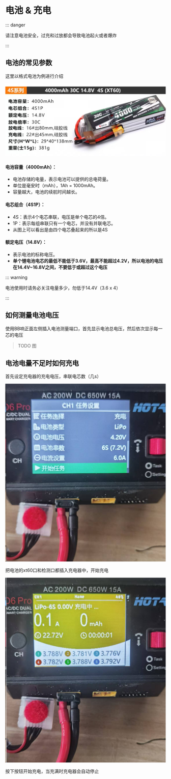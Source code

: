 # 电池 & 充电

::: danger

请注意电池安全，过充和过放都会导致电池起火或者爆炸

:::

## 电池的常见参数

这里以格式电池为例进行介绍

![](./assets/battery.jpeg)

#### **电池容量（4000mAh）**：

- 电池存储的电量，表示电池可以提供的总电荷量。
- 单位是毫安时（mAh），1Ah = 1000mAh。
- 容量越大，电池的续航时间越长。

#### **电芯组合（4S1P）**：

- 4S：表示4个电芯串联，电压是单个电芯的4倍。
- 1P：表示每组串联只有一个电芯，并没有并联电芯。
- 从图上可以看出是由四个电芯叠起来的所以是4S

#### **额定电压（14.8V）**：

- 表示电池的标称电压。
- **单个锂电池电芯的最低不能低于3.6V，最高不能超过4.2V，所以电池的电压在14.4V~16.8V之间，不要低于或超过这个电压**

::: warning

电池使用时请务必关注电量多少，勿低于14.4V（3.6 x 4）

:::

## 如何测量电池电压

使用BB响正面左侧插入电池测量端口，首先显示电池总电压，然后依次显示每一芯的电压

> TODO 图

## 电池电量不足时如何充电

首先设定充电器的充电电压，串联电芯数（几s）

![](./assets/2.png)

把电池的xt60口和检测口都插入充电器中，开始充电

![](./assets/3.png)

按下按钮开始充电，当充满时充电器会自动停止